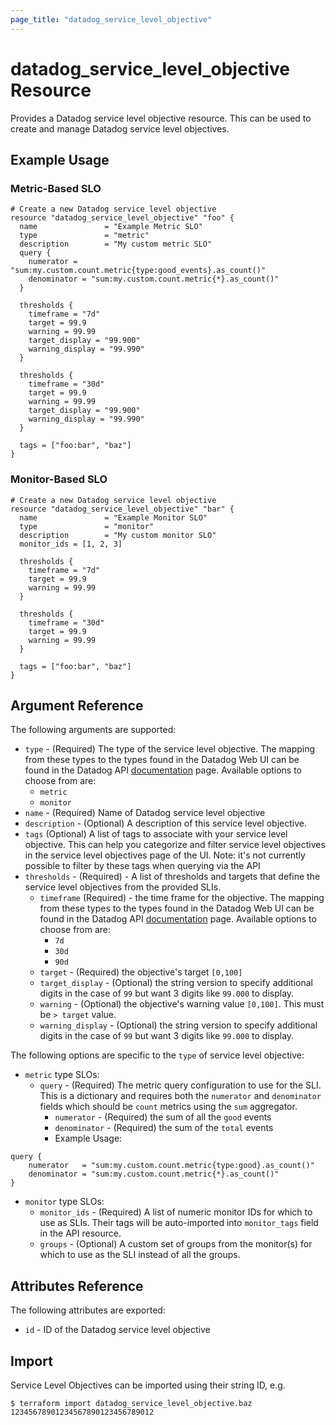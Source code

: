 ```yaml
---
page_title: "datadog_service_level_objective"
---
```


# datadog_service_level_objective Resource

Provides a Datadog service level objective resource. This can be used to create and manage Datadog service level objectives.

## Example Usage

### Metric-Based SLO

```hcl
# Create a new Datadog service level objective
resource "datadog_service_level_objective" "foo" {
  name               = "Example Metric SLO"
  type               = "metric"
  description        = "My custom metric SLO"
  query {
    numerator = "sum:my.custom.count.metric{type:good_events}.as_count()"
    denominator = "sum:my.custom.count.metric{*}.as_count()"
  }

  thresholds {
    timeframe = "7d"
    target = 99.9
    warning = 99.99
    target_display = "99.900"
    warning_display = "99.990"
  }

  thresholds {
    timeframe = "30d"
    target = 99.9
    warning = 99.99
    target_display = "99.900"
    warning_display = "99.990"
  }

  tags = ["foo:bar", "baz"]
}
```

### Monitor-Based SLO

```hcl
# Create a new Datadog service level objective
resource "datadog_service_level_objective" "bar" {
  name               = "Example Monitor SLO"
  type               = "monitor"
  description        = "My custom monitor SLO"
  monitor_ids = [1, 2, 3]

  thresholds {
    timeframe = "7d"
    target = 99.9
    warning = 99.99
  }

  thresholds {
    timeframe = "30d"
    target = 99.9
    warning = 99.99
  }

  tags = ["foo:bar", "baz"]
}
```

## Argument Reference

The following arguments are supported:

- `type` - (Required) The type of the service level objective. The mapping from these types to the types found in the Datadog Web UI can be found in the Datadog API [documentation](https://docs.datadoghq.com/api/v1/service-level-objectives/#create-a-slo-object) page. Available options to choose from are:
  - `metric`
  - `monitor`
- `name` - (Required) Name of Datadog service level objective
- `description` - (Optional) A description of this service level objective.
- `tags` (Optional) A list of tags to associate with your service level objective. This can help you categorize and filter service level objectives in the service level objectives page of the UI. Note: it's not currently possible to filter by these tags when querying via the API
- `thresholds` - (Required) - A list of thresholds and targets that define the service level objectives from the provided SLIs.
  - `timeframe` (Required) - the time frame for the objective. The mapping from these types to the types found in the Datadog Web UI can be found in the Datadog API [documentation](https://docs.datadoghq.com/api/v1/service-level-objectives/#create-a-slo-object) page. Available options to choose from are:
    - `7d`
    - `30d`
    - `90d`
  - `target` - (Required) the objective's target `[0,100]`
  - `target_display` - (Optional) the string version to specify additional digits in the case of `99` but want 3 digits like `99.000` to display.
  - `warning` - (Optional) the objective's warning value `[0,100]`. This must be `> target` value.
  - `warning_display` - (Optional) the string version to specify additional digits in the case of `99` but want 3 digits like `99.000` to display.

The following options are specific to the `type` of service level objective:

- `metric` type SLOs:
  - `query` - (Required) The metric query configuration to use for the SLI. This is a dictionary and requires both the `numerator` and `denominator` fields which should be `count` metrics using the `sum` aggregator.
    - `numerator` - (Required) the sum of all the `good` events
    - `denominator` - (Required) the sum of the `total` events
    - Example Usage:

```hcl
query {
    numerator   = "sum:my.custom.count.metric{type:good}.as_count()"
    denominator = "sum:my.custom.count.metric{*}.as_count()"
}
```

- `monitor` type SLOs:
  - `monitor_ids` - (Required) A list of numeric monitor IDs for which to use as SLIs. Their tags will be auto-imported into `monitor_tags` field in the API resource.
  - `groups` - (Optional) A custom set of groups from the monitor(s) for which to use as the SLI instead of all the groups.

## Attributes Reference

The following attributes are exported:

- `id` - ID of the Datadog service level objective

## Import

Service Level Objectives can be imported using their string ID, e.g.

```
$ terraform import datadog_service_level_objective.baz 12345678901234567890123456789012
```
